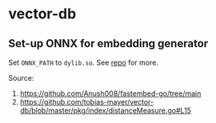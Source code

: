 # vector-db

## Set-up ONNX for embedding generator

Set `ONNX_PATH` to `dylib.so`. See [repo](https://github.com/yalue/onnxruntime_go_examples/tree/master/third_party) for more.

Source:

1. https://github.com/Anush008/fastembed-go/tree/main
2. https://github.com/tobias-mayer/vector-db/blob/master/pkg/index/distanceMeasure.go#L15